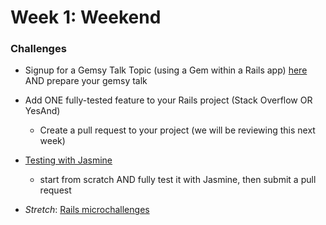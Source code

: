 # Week 1: Weekend


### Challenges
- Signup for a Gemsy Talk Topic (using a Gem within a Rails app) [here](../../../wiki/Gemsy-Topic-Schedule) AND
prepare your gemsy talk
- Add ONE fully-tested feature to your Rails project (Stack Overflow OR YesAnd) 
  * Create a pull request to your project (we will be reviewing this next week)
- [Testing with Jasmine](../../../../orange-jasmine-challenge)
  * start from scratch AND fully test it with Jasmine, then submit a pull request

- *Stretch*: [Rails microchallenges](#rails-microchallenges)
